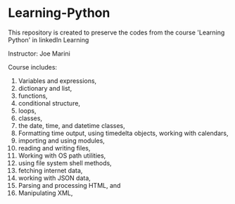 # Learning-Python
This repository is created to preserve the codes from the course 'Learning Python' in linkedIn Learning

Instructor:  Joe Marini

Course includes:
1. Variables and expressions, 
2. dictionary and list, 
3. functions, 
4. conditional structure, 
5. loops, 
6. classes, 
7. the date, time, and datetime classes, 
8. Formatting time output, using timedelta objects, working with calendars, 
9. importing and using modules, 
10. reading and writing files, 
11. Working with OS path utilities, 
12. using file system shell methods, 
13. fetching internet data, 
14. working with JSON data, 
15. Parsing and processing HTML, and 
16. Manipulating XML, 
